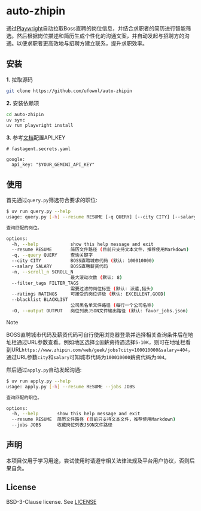 # auto-zhipin

通过[Playwright](https://github.com/microsoft/playwright-python)自动拉取Boss直聘的岗位信息，并结合求职者的简历进行智能筛选。然后根据岗位描述和简历生成个性化的沟通文案，并自动发起与招聘方的沟通。以便求职者更高效地与招聘方建立联系，提升求职效率。

## 安装

**1.** 拉取源码

```bash
git clone https://github.com/ufownl/auto-zhipin
```

**2.** 安装依赖项

```bash
cd auto-zhipin
uv sync
uv run playwright install
```

**3.** 参考[文档](https://fast-agent.ai/ref/config_file/)配置API\_KEY

```
# fastagent.secrets.yaml

google:
  api_key: "$YOUR_GEMINI_API_KEY"
```

## 使用

首先通过`query.py`筛选符合要求的职位:

```bash
$ uv run query.py --help
usage: query.py [-h] --resume RESUME [-q QUERY] [--city CITY] [--salary SALARY] [-n SCROLL_N] [--filter_tags FILTER_TAGS] [--ratings RATINGS] [--blacklist BLACKLIST] [-O OUTPUT]

查询匹配的岗位。

options:
  -h, --help            show this help message and exit
  --resume RESUME       简历文件路径 (目前只支持文本文件，推荐使用Markdown)
  -q, --query QUERY     查询关键字
  --city CITY           BOSS直聘城市代码 (默认: 100010000)
  --salary SALARY       BOSS直聘薪资代码
  -n, --scroll_n SCROLL_N
                        最大滚动次数 (默认: 8)
  --filter_tags FILTER_TAGS
                        需要过滤的岗位标签 (默认: 派遣,猎头)
  --ratings RATINGS     可接受的岗位评级 (默认: EXCELLENT,GOOD)
  --blacklist BLACKLIST
                        公司黑名单文件路径 (每行一个公司名称)
  -O, --output OUTPUT   岗位列表JSON文件输出路径 (默认: favor_jobs.json)
```

> [!NOTE]
> BOSS直聘城市代码及薪资代码可自行使用浏览器登录并选择相关查询条件后在地址栏通过URL参数查看。例如地区选择`全国`薪资待遇选择`5-10K`，则可在地址栏看到URL`https://www.zhipin.com/web/geek/jobs?city=100010000&salary=404`，通过URL参数`city`和`salary`可知城市代码为`100010000`薪资代码为`404`。

然后通过`apply.py`自动发起沟通:

```bash
$ uv run apply.py --help
usage: apply.py [-h] --resume RESUME --jobs JOBS

查询匹配的职位。

options:
  -h, --help       show this help message and exit
  --resume RESUME  简历文件路径 (目前只支持文本文件，推荐使用Markdown)
  --jobs JOBS      收藏岗位列表JSON文件路径
```

## 声明

本项目仅用于学习用途，尝试使用时请遵守相关法律法规及平台用户协议，否则后果自负。

## License

BSD-3-Clause license. See [LICENSE](https://github.com/ufownl/auto-zhipin?tab=BSD-3-Clause-1-ov-file)
